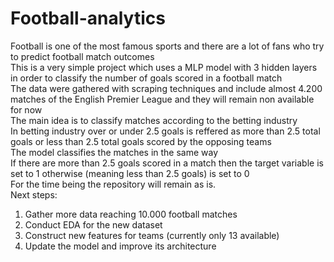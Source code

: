 # Football-analytics
Football is one of the most famous sports and there are a lot of fans who try to predict football match outcomes <br>
This is a very simple project which uses a MLP model with 3 hidden layers in order to classify the number of goals scored in a football match <br>
The data were gathered with scraping techniques and include almost 4.200 matches of the English Premier League and they will remain non available for now <br>
The main idea is to classify matches according to the betting industry <br>
In betting industry over or under 2.5 goals is reffered as more than 2.5 total goals or less than 2.5 total goals scored by the opposing teams <br>
The model classifies the matches in the same way <br>
If there are more than 2.5 goals scored in a match then the target variable is set to 1 otherwise (meaning less than 2.5 goals) is set to 0 <br>
For the time being the repository will remain as is. <br>
Next steps: 
1) Gather more data reaching 10.000 football matches 
2) Conduct EDA for the new dataset
3) Construct new features for teams (currently only 13 available)
4) Update the model and improve its architecture
